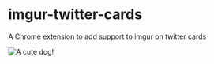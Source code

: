 imgur-twitter-cards
===================

A Chrome extension to add support to imgur on twitter cards

![A cute dog!](http://i.imgur.com/N5uTGdz.png "Preview")
